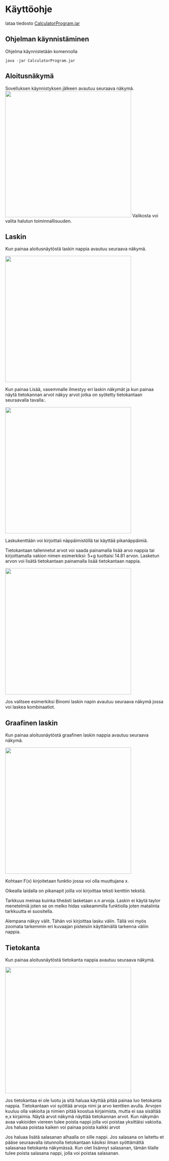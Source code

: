 
# Käyttöohje
lataa tiedosto [CalculatorProgram.jar](https://github.com/mluukkai/OtmTodoApp/releases/tag/0.1)
## Ohjelman käynnistäminen

Ohjelma käynnistetään komennolla 

```
java -jar CalculatorProgram.jar
```
## Aloitusnäkymä
Sovelluksen käynnistyksen jälkeen avautuu seuraava näkymä.
<img src="https://user-images.githubusercontent.com/62024790/80006754-03cb3580-84ce-11ea-9937-8675642d44b3.png" width="400">
Valikosta voi valita halutun toiminnallisuuden.


## Laskin
Kun painaa aloitusnäytöstä laskin nappia avautuu seuraava näkymä.

<img src="https://user-images.githubusercontent.com/62024790/80006760-0463cc00-84ce-11ea-8467-ec5851aea48a.png" width="400">

Kun painaa Lisää, vasemmalle ilmestyy eri laskin näkymät ja kun painaa näytä tietokannan arvot näkyy arvot jotka on syötetty tietokantaan seuraavalla tavalla:.

<img src="https://user-images.githubusercontent.com/62024790/80006761-0463cc00-84ce-11ea-8a92-0a8687f4ce4b.png" width="400">

Laskukenttään voi kirjoittaii näppäimistöllä tai käyttää pikanäppäimiä.

Tietokantaan tallennetut arvot voi saada painamalla lisää arvo nappia tai kirjoittamalla vakion nimen esimerkiksi: 5+g tuottaisi 14.81 arvon. Lasketun arvon voi lisätä tietokantaan painamalla lisää tietokantaan nappia.

<img src="https://user-images.githubusercontent.com/62024790/80007697-4b05f600-84cf-11ea-9ffa-fa7597532f38.png" width="400">

Jos valitsee esimerkiksi Binomi laskin napin avautuu seuraava näkymä jossa voi laskea kombinaatiot.
## Graafinen laskin
Kun painaa aloitusnäytöstä graafinen laskin nappia avautuu seuraava näkymä.

<img src="https://user-images.githubusercontent.com/62024790/80006751-03329f00-84ce-11ea-99ca-ce871c4b72f6.png" width="400">

Kohtaan F(x) kirjoitetaan funktio jossa voi olla muuttujana x. 

Oikealla laidalla on pikanapit joilla voi kirjoittaa teksti kenttiin tekstiä.

Tarkkuus meinaa kuinka tiheästi lasketaan x.n arvoja. Laskin ei käytä taylor menetelmiä joten se on melko hidas vaikeammilla funktiolla joten matalinta tarkkuutta ei suositella.

Alempana näkyy välit. Tähän voi kirjoittaa lasku välin. Tällä voi myös zoomata tarkemmin eri kuvaajan pisteisiin käyttämällä tarkenna väliin nappia.
## Tietokanta
Kun painaa aloitusnäytöstä tietokanta nappia avautuu seuraava näkymä.

<img src="https://user-images.githubusercontent.com/62024790/80006757-03cb3580-84ce-11ea-9d17-52ffd99611f1.png" width="400">

Jos tietokantaa ei ole luotu ja sitä haluaa käyttää pitää painaa luo tietokanta nappia. Tietokantaan voi syöttää arvoja nimi ja arvo kenttien avulla. Arvojen kuuluu olla vakioita ja nimien pitää koostua kirjaimista, mutta ei saa sisältää e,x kirjaimia.
Näytä arvot näkymä näyttää tietokannan arvot. Kun näkymän avaa vakioiden viereen tulee poista nappi jolla voi poistaa yksittäisi vakioita. Jos haluaa poistaa kaiken voi painaa poista kaikki arvot

Jos haluaa lisätä salasanan alhaalla on sille nappi. Jos salasana on laitettu et pääse seuraavalla istunnolla tietokantaan käsiksi ilman syöttämättä salasanaa tietokanta näkymässä. Kun olet lisännyt salasanan, tämän tilalle tulee poista salasana nappi, jolla voi poistaa salasanan.
